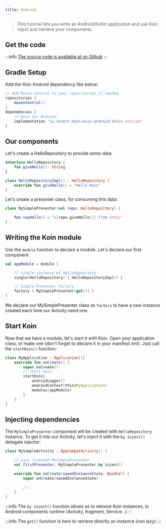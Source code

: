 ```yaml
---
title: Android
---
```


> This tutorial lets you write an Android/Kotlin application and use Koin inject and retrieve your components.

## Get the code

:::info
[The source code is available at on Github](https://github.com/InsertKoinIO/koin-getting-started/tree/main/quickstart/getting-started-koin-android)
:::

## Gradle Setup

Add the Koin Android dependency like below:

```groovy
// Add Maven Central to your repositories if needed
repositories {
	mavenCentral()    
}
dependencies {
    // Koin for Android
    implementation "io.insert-koin:koin-android:$koin_version"
}
```

## Our components

Let's create a HelloRepository to provide some data:

```kotlin
interface HelloRepository {
    fun giveHello(): String
}

class HelloRepositoryImpl() : HelloRepository {
    override fun giveHello() = "Hello Koin"
}
```

Let's create a presenter class, for consuming this data:

```kotlin
class MySimplePresenter(val repo: HelloRepository) {

    fun sayHello() = "${repo.giveHello()} from $this"
}
```

## Writing the Koin module

Use the `module` function to declare a module. Let's declare our first component:

```kotlin
val appModule = module {

    // single instance of HelloRepository
    single<HelloRepository> { HelloRepositoryImpl() }

    // Simple Presenter Factory
    factory { MySimplePresenter(get()) }
}
```

We declare our MySimplePresenter class as `factory` to have a new instance created each time our Activity need one.

## Start Koin

Now that we have a module, let's start it with Koin. Open your application class, or make one (don't forget to declare it in your manifest.xml). Just call the `startKoin()` function:

```kotlin
class MyApplication : Application(){
    override fun onCreate() {
        super.onCreate()
        // Start Koin
        startKoin{
            androidLogger()
            androidContext(this@MyApplication)
            modules(appModule)
        }
    }
}
```

## Injecting dependencies

The `MySimplePresenter` component will be created with `HelloRepository` instance. To get it into our Activity, let's inject it with the `by inject()` delegate injector: 

```kotlin
class MySimpleActivity : AppCompatActivity() {

    // Lazy injected MySimplePresenter
    val firstPresenter: MySimplePresenter by inject()

    override fun onCreate(savedInstanceState: Bundle?) {
        super.onCreate(savedInstanceState)
        
        //...
    }
}
```

:::info
The `by inject()` function allows us to retrieve Koin instances, in Android components runtime (Activity, fragment, Service...)
:::

:::info
The `get()` function is here to retrieve directly an instance (non lazy)
:::

